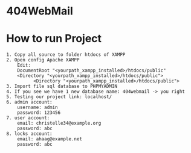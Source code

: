 # 404WebMail
# How to run Project
    1. Copy all source to folder htdocs of XAMPP
    2. Open config Apache XAMPP
        Edit:
        DocumentRoot "<yourpath_xampp_installed>/htdocs/public"
        <Directory "<yourpath_xampp_installed>/htdocs/public">
              <Directory "<yourpath_xampp_installed>/htdocs/public">
    3. Import file sql database to PHPMYADMIN
    4. If you see we have 1 new database name: 404webmail -> you right
    5. Testing our project link: localhost/
    6. admin account:
        username: admin
        password: 123456
    7. user account:
        email: christelle34@example.org
        password: abc
    8. locks account:
        email: ahaag@example.net
        password: abc